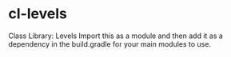 # cl-levels
Class Library: Levels
Import this as a module and then add it as a dependency in the build.gradle for your main modules to use.
